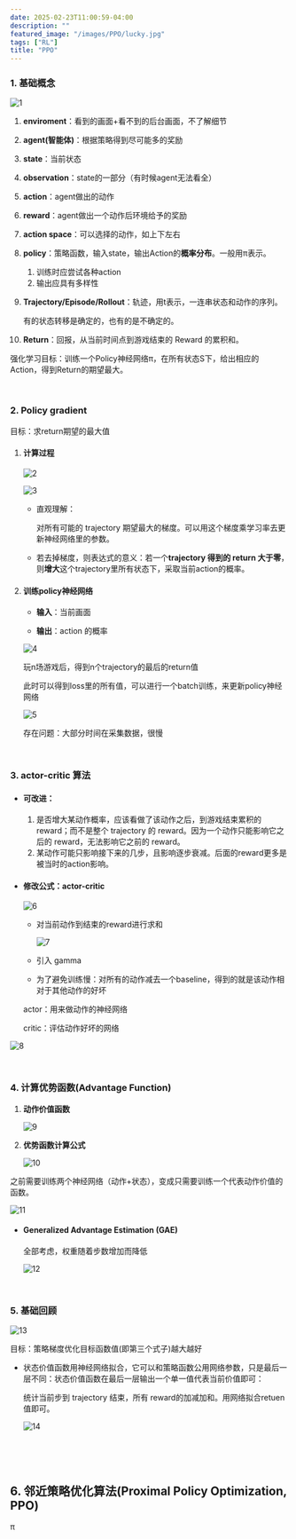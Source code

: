```yaml
---
date: 2025-02-23T11:00:59-04:00
description: ""
featured_image: "/images/PPO/lucky.jpg"
tags: ["RL"]
title: "PPO"
---
```


### 1. 基础概念

![1](/images/PPO/1.png)

1. **enviroment**：看到的画面+看不到的后台画面，不了解细节
2. **agent(智能体)**：根据策略得到尽可能多的奖励
3. **state**：当前状态
4. **observation**：state的一部分（有时候agent无法看全）
5. **action**：agent做出的动作

6. **reward**：agent做出一个动作后环境给予的奖励

7. **action space**：可以选择的动作，如上下左右

8. **policy**：策略函数，输入state，输出Action的**概率分布**。一般用π表示。

   1. 训练时应尝试各种action
   2. 输出应具有多样性

9. **Trajectory/Episode/Rollout**：轨迹，用t表示，一连串状态和动作的序列。

   有的状态转移是确定的，也有的是不确定的。

10. **Return**：回报，从当前时间点到游戏结束的 Reward 的累积和。

强化学习目标：训练一个Policy神经网络π，在所有状态S下，给出相应的Action，得到Return的期望最大。

&nbsp;

### 2. Policy gradient

目标：求return期望的最大值

1. #### **计算过程**

   ![2](/images/PPO/2.png)

   ![3](/images/PPO/3.png)

   + 直观理解：

     对所有可能的 trajectory 期望最大的梯度。可以用这个梯度乘学习率去更新神经网络里的参数。

     <!--more-->

   + 若去掉梯度，则表达式的意义：若一个**trajectory 得到的 return 大于零**，则**增大**这个trajectory里所有状态下，采取当前action的概率。

2. #### **训练policy神经网络**

   + **输入**：当前画面

   + **输出**：action 的概率

   ![4](/images/PPO/4.png)

   玩n场游戏后，得到n个trajectory的最后的return值

   此时可以得到loss里的所有值，可以进行一个batch训练，来更新policy神经网络

   ![5](/images/PPO/5.png)

   存在问题：大部分时间在采集数据，很慢

&nbsp;

### 3. actor-critic 算法

+ #### 可改进：

  1. 是否增大某动作概率，应该看做了该动作之后，到游戏结束累积的 reward；而不是整个 trajectory 的 reward。因为一个动作只能影响它之后的 reward，无法影响它之前的 reward。
  2. 某动作可能只影响接下来的几步，且影响逐步衰减。后面的reward更多是被当时的action影响。

+ #### 修改公式：actor-critic

  ![6](/images/PPO/6.png)

  + 对当前动作到结束的reward进行求和

    ![7](/images/PPO/7.png)

  + 引入 gamma

  + 为了避免训练慢：对所有的动作减去一个baseline，得到的就是该动作相对于其他动作的好坏

  actor：用来做动作的神经网络

  critic：评估动作好坏的网络

![8](/images/PPO/8.png)

&nbsp;

### 4. 计算优势函数(Advantage Function)

1. **动作价值函数**

    ![9](/images/PPO/9.png)

2. **优势函数计算公式**

   ![10](/images/PPO/10.png)

之前需要训练两个神经网络（动作+状态），变成只需要训练一个代表动作价值的函数。

![11](/images/PPO/11.png)

+ #### Generalized Advantage Estimation (GAE)

  全部考虑，权重随着步数增加而降低

  ![12](/images/PPO/12.png)

&nbsp;

### 5. 基础回顾

![13](/images/PPO/13.png)

目标：策略梯度优化目标函数值(即第三个式子)越大越好

+ 状态价值函数用神经网络拟合，它可以和策略函数公用网络参数，只是最后一层不同：状态价值函数在最后一层输出一个单一值代表当前价值即可：

  统计当前步到 trajectory 结束，所有 reward的加减加和。用网络拟合retuen值即可。

  ![14](/images/PPO/14.png)

&nbsp;

&nbsp;

## 6. 邻近策略优化算法(Proximal Policy Optimization, PPO)





π
